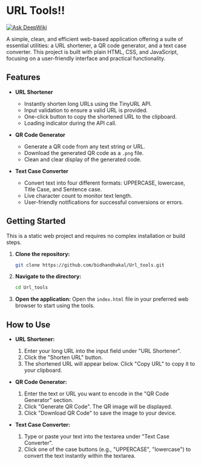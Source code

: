 # URL Tools!!
[![Ask DeepWiki](https://devin.ai/assets/askdeepwiki.png)](https://deepwiki.com/bidhandhakal/Url_tools)

A simple, clean, and efficient web-based application offering a suite of essential utilities: a URL shortener, a QR code generator, and a text case converter. This project is built with plain HTML, CSS, and JavaScript, focusing on a user-friendly interface and practical functionality.

## Features

-   **URL Shortener**
    -   Instantly shorten long URLs using the TinyURL API.
    -   Input validation to ensure a valid URL is provided.
    -   One-click button to copy the shortened URL to the clipboard.
    -   Loading indicator during the API call.

-   **QR Code Generator**
    -   Generate a QR code from any text string or URL.
    -   Download the generated QR code as a `.png` file.
    -   Clean and clear display of the generated code.

-   **Text Case Converter**
    -   Convert text into four different formats: UPPERCASE, lowercase, Title Case, and Sentence case.
    -   Live character count to monitor text length.
    -   User-friendly notifications for successful conversions or errors.

## Getting Started

This is a static web project and requires no complex installation or build steps.

1.  **Clone the repository:**
    ```bash
    git clone https://github.com/bidhandhakal/Url_tools.git
    ```

2.  **Navigate to the directory:**
    ```bash
    cd Url_tools
    ```

3.  **Open the application:**
    Open the `index.html` file in your preferred web browser to start using the tools.

## How to Use

-   **URL Shortener:**
    1.  Enter your long URL into the input field under "URL Shortener".
    2.  Click the "Shorten URL" button.
    3.  The shortened URL will appear below. Click "Copy URL" to copy it to your clipboard.

-   **QR Code Generator:**
    1.  Enter the text or URL you want to encode in the "QR Code Generator" section.
    2.  Click "Generate QR Code". The QR image will be displayed.
    3.  Click "Download QR Code" to save the image to your device.

-   **Text Case Converter:**
    1.  Type or paste your text into the textarea under "Text Case Converter".
    2.  Click one of the case buttons (e.g., "UPPERCASE", "lowercase") to convert the text instantly within the textarea.
